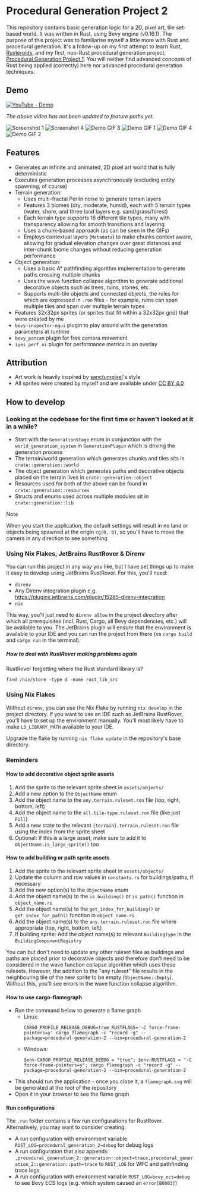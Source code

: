 # Procedural Generation Project 2

This repository contains basic generation logic for a 2D, pixel art, tile set-based world. It was written in Rust,
using Bevy engine (v0.16.1). The purpose of this project was to familiarise myself a little more with Rust and
procedural
generation. It's a follow-up on my first attempt to learn Rust, [Rusteroids](https://github.com/kimgoetzke/rusteroids),
and my first, non-Rust procedural generation
project, [Procedural Generation Project 1](https://github.com/kimgoetzke/procedural-generation-1).
You will neither find advanced concepts of Rust being applied (correctly) here nor advanced procedural generation
techniques.

## Demo

[![YouTube - Demo](https://img.youtube.com/vi/rdGre9dZdgo/0.jpg)](https://www.youtube.com/watch?v=rdGre9dZdgo)

_The above video has not been updated to feature paths yet._

![Screenshot 1](assets/ignore/screenshot1.png)
![Screenshot 4](assets/ignore/screenshot4.png)
![Demo GIF 3](assets/ignore/demo3.gif)
![Demo GIF 1](assets/ignore/demo1.gif)
![Demo GIF 4](assets/ignore/demo4.gif)
![Demo GIF 2](assets/ignore/demo2.gif)

## Features

- Generates an infinite and animated, 2D pixel art world that is fully deterministic
- Executes generation processes asynchronously (excluding entity spawning, of course)
- Terrain generation:
    - Uses multi-fractal Perlin noise to generate terrain layers
    - Features 3 biomes (dry, moderate, humid), each with 5 terrain types (water, shore, and three land layers e.g.
      sand/grass/forest)
    - Each terrain type supports 16 different tile types, many with transparency allowing for smooth
      transitions and layering
    - Uses a chunk-based approach (as can be seen in the GIFs)
    - Employs contextual layers (`Metadata`) to make chunks context aware, allowing for gradual elevation
      changes over great distances and inter-chunk biome changes without reducing generation performance
- Object generation:
    - Uses a basic A* pathfinding algorithm implementation to generate paths crossing multiple chunks
    - Uses the wave function collapse algorithm to generate additional decorative objects such as trees, ruins,
      stones, etc.
    - Supports multi-tile objects and connected objects, the rules for which are expressed in `.ron` files -
      for example, ruins can span multiple tiles and span over multiple terrain types
- Features 32x32px sprites (or sprites that fit within a 32x32px grid) that were created by me
- `bevy-inspector-egui` plugin to play around with the generation parameters at runtime
- `bevy_pancam` plugin for free camera movement
- `iyes_perf_ui` plugin for performance metrics in an overlay

## Attribution

- Art work is heavily inspired by [sanctumpixel](https://sanctumpixel.itch.io/)'s style
- All sprites were created by myself and are available under [CC BY 4.0](https://creativecommons.org/licenses/by/4.0/)

## How to develop

### Looking at the codebase for the first time or haven't looked at it in a while?

- Start with the `GenerationStage` enum in conjunction with the `world_generation_system` in `GenerationPlugin` which is
  driving the generation process
- The terrain/world generation which generates chunks and tiles sits in `crate::generation::world`
- The object generation which generates paths and decorative objects placed on the terrain lives in
  `crate::generation::object`
- Resources used for both of the above can be found in `crate::generation::resources`
- Structs and enums used across multiple modules sit in `crate::generation::lib`

> [!NOTE]
> When you start the application, the default settings will result in no land or objects being spawned at the
> origin `cg(0, 0)`, so you'll have to move the camera in any direction to see something

### Using Nix Flakes, JetBrains RustRover & Direnv

You can run this project in any way you like, but I have set things up to make it easy to develop using JetBrains
RustRover. For this, you'll need:

- `direnv`
- Any Direnv integration plugin e.g. https://plugins.jetbrains.com/plugin/15285-direnv-integration
- `nix`

This way, you'll just need to `direnv allow` in the project directory after which all prerequisites (incl. Rust, Cargo,
all Bevy dependencies, etc.) will be available to you. The JetBrains plugin will ensure that the environment is
available to your IDE and you can run the project from there (vs `cargo build` and `cargo run` in the terminal).

##### How to deal with RustRover making problems again

RustRover forgetting where the Rust standard library is?

```
find /nix/store -type d -name rust_lib_src
```

### Using Nix Flakes

Without `direnv`, you can use the Nix Flake by running `nix develop` in the project directory. If you want to use an IDE
such as JetBrains RustRover, you'll have to set up the environment manually. You'll most likely have to make
`LD_LIBRARY_PATH` available to your IDE.

Upgrade the flake by running `nix flake update` in the repository's base directory.

### Reminders

#### How to add decorative object sprite assets

1. Add the sprite to the relevant sprite sheet in `assets/objects/`
2. Add a new option to the `ObjectName` enum
3. Add the object name to the `any.terrain.ruleset.ron` file (top, right, bottom, left)
4. Add the object name to the `all.tile-type.ruleset.ron` file (like just `Fill`)
5. Add a new state to the relevant `{terrain}.terrain.ruleset.ron` file using the index from the sprite sheet
6. Optional: If this is a large asset, make sure to add it to `ObjectName.is_large_sprite()` too

#### How to add building or path sprite assets

1. Add the sprite to the relevant sprite sheet in `assets/objects/`
2. Update the column and row values in `constants.rs` for buildings/paths, if necessary
3. Add the new option(s) to the `ObjectName` enum
4. Add the object name(s) to the `is_building()` or `is_path()` function in `object_name.rs`
5. Add the object name(s) to the `get_index_for_building()` or `get_index_for_path()` function in `object_name.rs`
6. Add the object name(s) to the `any.terrain.ruleset.ron` file where appropriate (top, right, bottom, left)
7. If building sprite: Add the object name(s) to relevant `BuildingType` in the `BuildingComponentRegistry`

You can but don't need to update any other ruleset files as buildings and paths are placed prior to decorative objects
and therefore don't need to be considered in the wave function collapse algorithm which uses these rulesets. However,
the addition to the "any ruleset" file results in the neighbouring tile of the new sprite to be empty 
(`ObjectName::Empty`). Without this, you'll see errors in the wave function collapse algorithm.

#### How to use cargo-flamegraph

- Run the command below to generate a flame graph
    - Linux:
      ```shell
      CARGO_PROFILE_RELEASE_DEBUG=true RUSTFLAGS='-C force-frame-pointers=y' cargo flamegraph -c "record -g" --package=procedural-generation-2 --bin=procedural-generation-2
      ```
    - Windows:
      ```pwsh
      $env:CARGO_PROFILE_RELEASE_DEBUG = "true"; $env:RUSTFLAGS = "-C force-frame-pointers=y"; cargo flamegraph -c "record -g" --package=procedural-generation-2 --bin=procedural-generation-2
      ````
- This should run the application - once you close it, a `flamegraph.svg` will be generated at the root of the
  repository
- Open it in your browser to see the flame graph

#### Run configurations

The `.run` folder contains a few run configurations for RustRover. Alternatively, you may want to consider creating:

- A run configuration with environment variable `RUST_LOG=procedural_generation_2=debug` for debug logs
- A run configuration that also appends
  `,procedural_generation_2::generation::object=trace,procedural_generation_2::generation::path=trace` to `RUST_LOG` for
  WFC and pathfinding trace logs
- A run configuration with environment variable `RUST_LOG=bevy_ecs=debug` to see Bevy ECS logs (e.g. which system
  caused an `error[B0003]`)
